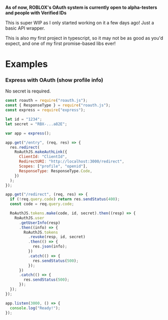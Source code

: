 **As of now, ROBLOX's OAuth system is currently open to alpha-testers and people with Verified IDs**

This is super WIP as I only started working on it a few days ago! Just a basic API wrapper.

This is also my first project in typescript, so it may not be as good as you'd expect, and one of my first promise-based libs ever!

# Examples

### Express with OAuth (show profile info)

No secret is required.

```js
const roauth = require("roauth.js");
const { ResponseType } = require("roauth.js");
const express = require("express");

let id = "1234";
let secret = "RBX-...a82E";

var app = express();

app.get("/entry", (req, res) => {
  res.redirect(
    RoAuthJS.makeAuthLink({
      ClientId: "ClientId",
      RedirectURI: "http://localhost:3000/redirect",
      Scopes: ["profile", "openid"],
      ResponseType: ResponseType.Code,
    })
  );
});

app.get("/redirect", (req, res) => {
  if (!req.query.code) return res.sendStatus(400);
  const code = req.query.code;

  RoAuthJS.tokens.make(code, id, secret).then((resp) => {
    RoAuthJS.user
      .getUserInfo(resp)
      .then((info) => {
        RoAuthJS.tokens
          .revoke(resp, id, secret)
          .then(() => {
            res.json(info);
          })
          .catch(() => {
            res.sendStatus(500);
          });
      })
      .catch(() => {
        res.sendStatus(500);
      });
  });
});

app.listen(3000, () => {
  console.log("Ready!");
});
```
